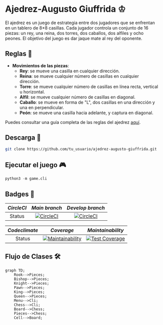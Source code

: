 # Ajedrez-Augusto Giuffrida ♔

El ajedrez es un juego de estrategia entre dos jugadores que se enfrentan en un tablero de 8×8 casillas. Cada jugador controla un conjunto de 16 piezas: un rey, una reina, dos torres, dos caballos, dos alfiles y ocho peones. El objetivo del juego es dar jaque mate al rey del oponente.

## Reglas 📜

- **Movimientos de las piezas**:
  - **Rey**: se mueve una casilla en cualquier dirección.
  - **Reina**: se mueve cualquier número de casillas en cualquier dirección.
  - **Torre**: se mueve cualquier número de casillas en línea recta, vertical u horizontal.
  - **Alfil**: se mueve cualquier número de casillas en diagonal.
  - **Caballo**: se mueve en forma de "L", dos casillas en una dirección y una en perpendicular.
  - **Peón**: se mueve una casilla hacia adelante, y captura en diagonal.
  

Puedes consultar una guía completa de las reglas del ajedrez [aquí](https://es.wikipedia.org/wiki/Ajedrez).

## Descarga 🚀

```bash
git clone https://github.com/tu_usuario/ajedrez-augusto-giuffrida.git
```

## Ejecutar el juego 🎮

```python
python3 -m game.cli
```

## Badges 🏅


| *_CircleCI_* | *_Main branch_* | *_Develop branch_* |
| :---:   | :---:   | :---: |
| Status | [![CircleCI](https://dl.circleci.com/status-badge/img/gh/um-computacion-tm/ajedrez-2024-AugustoGiuffrida/tree/main.svg?style=svg)](https://dl.circleci.com/status-badge/redirect/gh/um-computacion-tm/ajedrez-2024-AugustoGiuffrida/tree/main) | [![CircleCI](https://dl.circleci.com/status-badge/img/gh/um-computacion-tm/ajedrez-2024-AugustoGiuffrida/tree/main.svg?style=svg)](https://dl.circleci.com/status-badge/redirect/gh/um-computacion-tm/ajedrez-2024-AugustoGiuffrida/tree/develop) |

| _*Codeclimate*_ | *_Coverage_* | *_Maintainability_* |
| :---:   | :---:   | :---: |
| Status | [![Maintainability](https://api.codeclimate.com/v1/badges/7a72c784af7a29857334/maintainability)](https://codeclimate.com/github/um-computacion-tm/ajedrez-2024-AugustoGiuffrida/maintainability) | [![Test Coverage](https://api.codeclimate.com/v1/badges/7a72c784af7a29857334/test_coverage)](https://codeclimate.com/github/um-computacion-tm/ajedrez-2024-AugustoGiuffrida/test_coverage) |



## Flujo de Clases 🛠️

```mermaid
graph TD;
    Rook-->Pieces;
    Bishop-->Pieces;
    Knight-->Pieces;
    Pawn-->Pieces;
    King-->Pieces;
    Queen-->Pieces;
    Menu-->Cli;
    Chess-->Cli;
    Board-->Chess;
    Pieces-->Chess;
    Cell-->Board;
```






